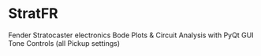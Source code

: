 # StratFR
Fender Stratocaster electronics Bode Plots & Circuit Analysis with PyQt GUI
Tone Controls (all Pickup settings)
